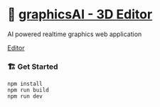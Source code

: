 # 🤖 [graphicsAI - 3D Editor](https://pj-25.github.io/graphicsAI/)
AI powered realtime graphics web application

[Editor](https://pj-25.github.io/graphicsAI-3D-Editor/dist/)

### 🏗️ Get Started 
 ```
 npm install
 npm run build
 npm run dev
 ```
